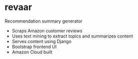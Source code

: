 revaar
======

Recommendation summary generator

- Scraps Amazon customer reviews
- Uses text mining to extract topics and summarizes content
- Serves content using Django
- Bootstrap frontend UI
- Amazon Cloud built
